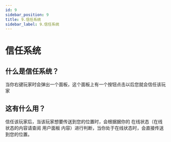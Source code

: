 ```yaml
---
id: 9
sidebar_position: 9
title: 9.信任系统
sidebar_label: 9.信任系统
---
```


# 信任系统

## 什么是信任系统？

当你右键玩家时会弹出一个面板，这个面板上有一个按钮点击以后您就会信任该玩家

## 这有什么用？

信任该玩家后，当该玩家想要传送到您的位置时，会根据据你的 在线状态（在线状态的内容请查阅 用户面板 内容）进行判断，当你处于在线状态时，会直接传送到您的位置。
